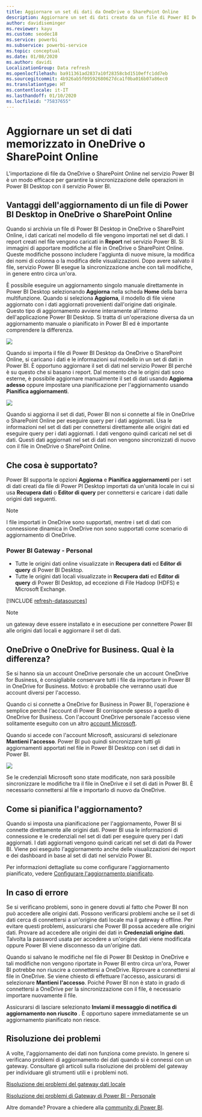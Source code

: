 ```yaml
---
title: Aggiornare un set di dati da OneDrive o SharePoint Online
description: Aggiornare un set di dati creato da un file di Power BI Desktop in OneDrive o SharePoint Online
author: davidiseminger
ms.reviewer: kayu
ms.custom: seodec18
ms.service: powerbi
ms.subservice: powerbi-service
ms.topic: conceptual
ms.date: 01/08/2020
ms.author: davidi
LocalizationGroup: Data refresh
ms.openlocfilehash: ba911361ad2837a10f28358cbd1510effc1dd7eb
ms.sourcegitcommit: 4b926ab5f09592680627dca1f0ba016b07a86ec0
ms.translationtype: HT
ms.contentlocale: it-IT
ms.lasthandoff: 01/10/2020
ms.locfileid: "75837655"
---
```

# <a name="refresh-a-dataset-stored-on-onedrive-or-sharepoint-online"></a>Aggiornare un set di dati memorizzato in OneDrive o SharePoint Online
L'importazione di file da OneDrive o SharePoint Online nel servizio Power BI è un modo efficace per garantire la sincronizzazione delle operazioni in Power BI Desktop con il servizio Power BI.

## <a name="advantages-of-storing-a-power-bi-desktop-file-on-onedrive-or-sharepoint-online"></a>Vantaggi dell'aggiornamento di un file di Power BI Desktop in OneDrive o SharePoint Online
Quando si archivia un file di Power BI Desktop in OneDrive o SharePoint Online, i dati caricati nel modello di file vengono importati nel set di dati. I report creati nel file vengono caricati in **Report** nel servizio Power BI. Si immagini di apportare modifiche al file in OneDrive o SharePoint Online. Queste modifiche possono includere l'aggiunta di nuove misure, la modifica dei nomi di colonna o la modifica delle visualizzazioni. Dopo avere salvato il file, servizio Power BI esegue la sincronizzazione anche con tali modifiche, in genere entro circa un'ora.

È possibile eseguire un aggiornamento singolo manuale direttamente in Power BI Desktop selezionando **Aggiorna** nella scheda **Home** della barra multifunzione. Quando si seleziona **Aggiorna**, il modello di file viene aggiornato con i dati aggiornati provenienti dall'origine dati originale. Questo tipo di aggiornamento avviene interamente all'interno dell'applicazione Power BI Desktop. Si tratta di un'operazione diversa da un aggiornamento manuale o pianificato in Power BI ed è importante comprendere la differenza.

![](media/refresh-desktop-file-onedrive/pbix-refresh.png)

Quando si importa il file di Power BI Desktop da OneDrive o SharePoint Online, si caricano i dati e le informazioni sul modello in un set di dati in Power BI. È opportuno aggiornare il set di dati nel servizio Power BI perché è su questo che si basano i report. Dal momento che le origini dati sono esterne, è possibile aggiornare manualmente il set di dati usando **Aggiorna adesso** oppure impostare una pianificazione per l'aggiornamento usando **Pianifica aggiornamenti**. 

![](media/refresh-desktop-file-onedrive/powerbi-service-refresh.png)

Quando si aggiorna il set di dati, Power BI non si connette al file in OneDrive o SharePoint Online per eseguire query per i dati aggiornati. Usa le informazioni nel set di dati per connettersi direttamente alle origini dati ed eseguire query per i dati aggiornati. I dati vengono quindi caricati nel set di dati. Questi dati aggiornati nel set di dati non vengono sincronizzati di nuovo con il file in OneDrive o SharePoint Online.

## <a name="whats-supported"></a>Che cosa è supportato?
Power BI supporta le opzioni **Aggiorna** e **Pianifica aggiornamenti** per i set di dati creati da file di Power PI Desktop importati da un'unità locale in cui si usa **Recupera dati** o **Editor di query** per connettersi e caricare i dati dalle origini dati seguenti.

> [!NOTE]
> I file importati in OneDrive sono supportati, mentre i set di dati con connessione dinamica in OneDrive non sono supportati come scenario di aggiornamento di OneDrive.

### <a name="power-bi-gateway---personal"></a>Power BI Gateway - Personal
* Tutte le origini dati online visualizzate in **Recupera dati** ed **Editor di query** di Power BI Desktop.
* Tutte le origini dati locali visualizzate in **Recupera dati** ed **Editor di query** di Power BI Desktop, ad eccezione di File Hadoop (HDFS) e Microsoft Exchange.

<!-- Refresh Data sources-->
[!INCLUDE [refresh-datasources](./includes/refresh-datasources.md)]

> [!NOTE]
> un gateway deve essere installato e in esecuzione per connettere Power BI alle origini dati locali e aggiornare il set di dati.
> 
> 

## <a name="onedrive-or-onedrive-for-business-whats-the-difference"></a>OneDrive o OneDrive for Business. Qual è la differenza?
Se si hanno sia un account OneDrive personale che un account OneDrive for Business, è consigliabile conservare tutti i file da importare in Power BI in OneDrive for Business. Motivo: è probabile che verranno usati due account diversi per l'accesso.

Quando ci si connette a OneDrive for Business in Power BI, l'operazione è semplice perché l'account di Power BI corrisponde spesso a quello di OneDrive for Business. Con l'account OneDrive personale l'accesso viene solitamente eseguito con un altro [account Microsoft](https://account.microsoft.com).

Quando si accede con l'account Microsoft, assicurarsi di selezionare **Mantieni l'accesso**. Power BI può quindi sincronizzare tutti gli aggiornamenti apportati nel file in Power BI Desktop con i set di dati in Power BI.

![](media/refresh-desktop-file-onedrive/refresh_signin_keepmesignedin.png)

Se le credenziali Microsoft sono state modificate, non sarà possibile sincronizzare le modifiche tra il file in OneDrive e il set di dati in Power BI. È necessario connettersi al file e importarlo di nuovo da OneDrive.

## <a name="how-do-i-schedule-refresh"></a>Come si pianifica l'aggiornamento?
Quando si imposta una pianificazione per l'aggiornamento, Power BI si connette direttamente alle origini dati. Power BI usa le informazioni di connessione e le credenziali nel set di dati per eseguire query per i dati aggiornati. I dati aggiornati vengono quindi caricati nel set di dati da Power BI. Viene poi eseguito l'aggiornamento anche delle visualizzazioni dei report e dei dashboard in base al set di dati nel servizio Power BI.

Per informazioni dettagliate su come configurare l'aggiornamento pianificato, vedere [Configurare l'aggiornamento pianificato](refresh-scheduled-refresh.md).

## <a name="when-things-go-wrong"></a>In caso di errore
Se si verificano problemi, sono in genere dovuti al fatto che Power BI non può accedere alle origini dati. Possono verificarsi problemi anche se il set di dati cerca di connettersi a un'origine dati locale ma il gateway è offline. Per evitare questi problemi, assicurarsi che Power BI possa accedere alle origini dati. Provare ad accedere alle origini dei dati in **Credenziali origine dati**. Talvolta la password usata per accedere a un'origine dati viene modificata oppure Power BI viene disconnesso da un'origine dati.

Quando si salvano le modifiche nel file di Power BI Desktop in OneDrive e tali modifiche non vengono riportate in Power BI entro circa un'ora, Power BI potrebbe non riuscire a connettersi a OneDrive. Riprovare a connettersi al file in OneDrive. Se viene chiesto di effettuare l'accesso, assicurarsi di selezionare **Mantieni l'accesso**. Poiché Power BI non è stato in grado di connettersi a OneDrive per la sincronizzazione con il file, è necessario importare nuovamente il file.

Assicurarsi di lasciare selezionato **Inviami il messaggio di notifica di aggiornamento non riuscito** . È opportuno sapere immediatamente se un aggiornamento pianificato non riesce.

## <a name="troubleshooting"></a>Risoluzione dei problemi
A volte, l'aggiornamento dei dati non funziona come previsto. In genere si verificano problemi di aggiornamento dei dati quando si è connessi con un gateway. Consultare gli articoli sulla risoluzione dei problemi del gateway per individuare gli strumenti utili e i problemi noti.

[Risoluzione dei problemi del gateway dati locale](service-gateway-onprem-tshoot.md)

[Risoluzione dei problemi di Gateway di Power BI - Personale](service-admin-troubleshooting-power-bi-personal-gateway.md)

Altre domande? Provare a chiedere alla [community di Power BI](https://community.powerbi.com/).

